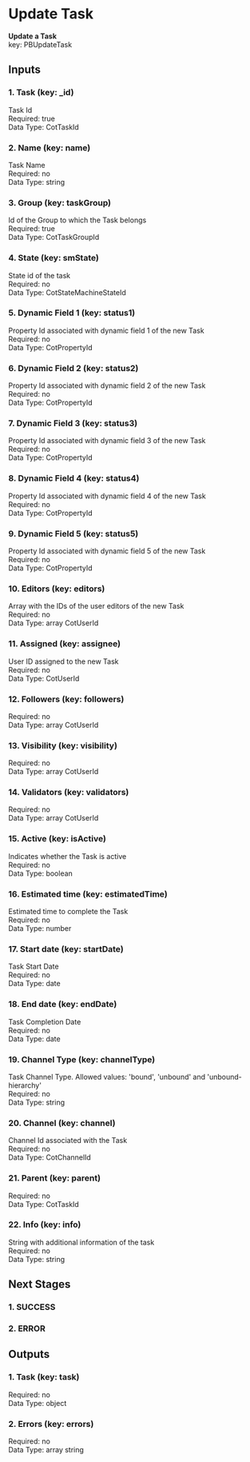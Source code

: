 # Update Task  
  
**Update a Task**  
key: PBUpdateTask  
## Inputs  
### 1. Task (key: _id)  
Task Id  
Required: true  
Data Type: CotTaskId   
### 2. Name (key: name)  
Task Name  
Required: no  
Data Type: string   
### 3. Group (key: taskGroup)  
Id of the Group to which the Task belongs  
Required: true  
Data Type: CotTaskGroupId   
### 4. State (key: smState)  
State id of the task  
Required: no  
Data Type: CotStateMachineStateId   
### 5. Dynamic Field 1 (key: status1)  
Property Id associated with dynamic field 1 of the new Task  
Required: no  
Data Type: CotPropertyId   
### 6. Dynamic Field 2 (key: status2)  
Property Id associated with dynamic field 2 of the new Task  
Required: no  
Data Type: CotPropertyId   
### 7. Dynamic Field 3 (key: status3)  
Property Id associated with dynamic field 3 of the new Task  
Required: no  
Data Type: CotPropertyId   
### 8. Dynamic Field 4 (key: status4)  
Property Id associated with dynamic field 4 of the new Task  
Required: no  
Data Type: CotPropertyId   
### 9. Dynamic Field 5 (key: status5)  
Property Id associated with dynamic field 5 of the new Task  
Required: no  
Data Type: CotPropertyId   
### 10. Editors (key: editors)  
Array with the IDs of the user editors of the new Task  
Required: no  
Data Type: array CotUserId  
### 11. Assigned (key: assignee)  
User ID assigned to the new Task  
Required: no  
Data Type: CotUserId   
### 12. Followers (key: followers)  
  
Required: no  
Data Type: array CotUserId  
### 13. Visibility (key: visibility)  
  
Required: no  
Data Type: array CotUserId  
### 14. Validators (key: validators)  
  
Required: no  
Data Type: array CotUserId  
### 15. Active (key: isActive)  
Indicates whether the Task is active  
Required: no  
Data Type: boolean   
### 16. Estimated time (key: estimatedTime)  
Estimated time to complete the Task  
Required: no  
Data Type: number   
### 17. Start date (key: startDate)  
Task Start Date  
Required: no  
Data Type: date   
### 18. End date (key: endDate)  
Task Completion Date  
Required: no  
Data Type: date   
### 19. Channel Type (key: channelType)  
Task Channel Type. Allowed values: 'bound', 'unbound' and 'unbound-hierarchy'  
Required: no  
Data Type: string   
### 20. Channel (key: channel)  
Channel Id associated with the Task  
Required: no  
Data Type: CotChannelId   
### 21. Parent (key: parent)  
  
Required: no  
Data Type: CotTaskId   
### 22. Info (key: info)  
String with additional information of the task  
Required: no  
Data Type: string   
## Next Stages  
### 1. SUCCESS  
  
### 2. ERROR  
  
## Outputs  
### 1. Task (key: task)  
  
Required: no  
Data Type: object   
### 2. Errors (key: errors)  
  
Required: no  
Data Type: array string
